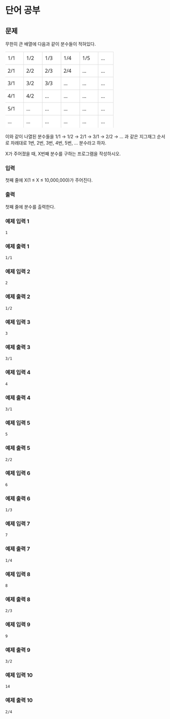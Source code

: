 # 단어 공부

## 문제
무한히 큰 배열에 다음과 같이 분수들이 적혀있다.

![이미지](../assets/images/1193.png)

이와 같이 나열된 분수들을 1/1 → 1/2 → 2/1 → 3/1 → 2/2 → … 과 같은 지그재그 순서로 차례대로 1번, 2번, 3번, 4번, 5번, … 분수라고 하자.

X가 주어졌을 때, X번째 분수를 구하는 프로그램을 작성하시오.

### 입력
첫째 줄에 X(1 ≤ X ≤ 10,000,000)가 주어진다.

### 출력
첫째 줄에 분수를 출력한다.

### 예제 입력 1
```
1
```

### 예제 출력 1
```
1/1
```

### 예제 입력 2
```
2
```

### 예제 출력 2
```
1/2
```

### 예제 입력 3
```
3
```

### 예제 출력 3
```
3/1
```

### 예제 입력 4
```
4
```

### 예제 출력 4
```
3/1
```

### 예제 입력 5
```
5
```

### 예제 출력 5
```
2/2
```

### 예제 입력 6
```
6
```

### 예제 출력 6
```
1/3
```

### 예제 입력 7
```
7
```

### 예제 출력 7
```
1/4
```

### 예제 입력 8
```
8
```

### 예제 출력 8
```
2/3
```

### 예제 입력 9
```
9
```

### 예제 출력 9
```
3/2
```

### 예제 입력 10
```
14
```

### 예제 출력 10
```
2/4
```

